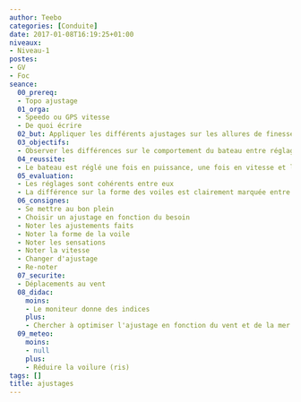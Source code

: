 ```yaml
---
author: Teebo
categories: [Conduite]
date: 2017-01-08T16:19:25+01:00
niveaux:
- Niveau-1
postes:
- GV
- Foc
seance:
  00_prereq:
  - Topo ajustage
  01_orga:
  - Speedo ou GPS vitesse
  - De quoi écrire
  02_but: Appliquer les différents ajustages sur les allures de finesse et observer les résultats
  03_objectifs:
  - Observer les différences sur le comportement du bateau entre réglages de vitesse et de puissance
  04_reussite:
  - Le bateau est réglé une fois en puissance, une fois en vitesse et les écarts de vitesse sont
  05_evaluation:
  - Les réglages sont cohérents entre eux
  - La différence sur la forme des voiles est clairement marquée entre vitesse et puissance
  06_consignes:
  - Se mettre au bon plein
  - Choisir un ajustage en fonction du besoin
  - Noter les ajustements faits
  - Noter la forme de la voile
  - Noter les sensations
  - Noter la vitesse
  - Changer d'ajustage
  - Re-noter
  07_securite:
  - Déplacements au vent
  08_didac:
    moins:
    - Le moniteur donne des indices
    plus:
    - Chercher à optimiser l'ajustage en fonction du vent et de la mer pour obtenir la meilleure vitesse
  09_meteo:
    moins:
    - null
    plus:
    - Réduire la voilure (ris)
tags: []
title: ajustages
---
```

